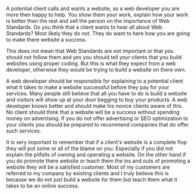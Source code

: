 
A potential client calls and wants a website, as a web developer you are
more then happy to help. You show them your work, explain how your work
is better then the rest and sell the person on the importance of Web
Standards. Do you think that a client wants to hear all about Web
Standards? Most likely they do not. They do want to here how you are
going to make there website a success.

This does not mean that Web Standards are not important or that you
should not follow them and yes you should tell your clients that you
build websites using proper coding. But this is what they expect from a
web developer, otherwise they would be trying to build a website on
there own.

A web developer should be responsible for explaining to a potential
client what it takes to make a website successful before they pay for
your services. Many people still believe that all you have to do is
build a website and visitors will show up at your door begging to buy
your products. A web developer knows better and should make his novice
clients aware of this. No client should think that a website will be a
success without spending money on advertising. If you do not offer
advertising or SEO optimization to your clients you should be prepared
to recommend companies that do offer such services.

It is very important to remember that if a client's website is a
complete flop they will put some or all of the blame on you. Especially
if you did not explain the pitfalls of owning and operating a website.
On the other hand if you do promote there website or teach them the ins
and outs of promoting a website they will be a satisfied customer. Most
of my customers are referred to my company by existing clients and I
truly believe this is because we do not just build a website for them
but teach them what it takes to be an online success.
